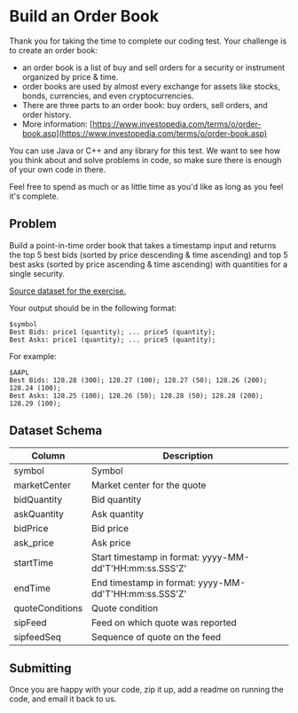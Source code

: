 # Build an Order Book

Thank you for taking the time to complete our coding test. Your challenge is to create an order book:

- an order book is a list of buy and sell orders for a security or instrument organized by price &amp; time.
- order books are used by almost every exchange for assets like stocks, bonds, currencies, and even cryptocurrencies.
- There are three parts to an order book: buy orders, sell orders, and order history.
- More information: [https://www.investopedia.com/terms/o/order-book.asp](https://www.investopedia.com/terms/o/order-book.asp)

You can use Java or C++ and any library for this test. We want to see how you think about and solve problems in code, so make sure there is enough of your own code in there.

Feel free to spend as much or as little time as you&#39;d like as long as you feel it&#39;s complete.

## Problem

Build a point-in-time order book that takes a timestamp input and returns the top 5 best bids (sorted by price descending &amp; time ascending) and top 5 best asks (sorted by price ascending &amp; time ascending) with quantities for a single security.

[Source dataset for the exercise.](https://github.com/Nasdaq/hack/blob/master/software-engineering-interview/quotes_2021-02-18.csv.zip)

Your output should be in the following format:
```
$symbol
Best Bids: price1 (quantity); ... price5 (quantity);
Best Asks: price1 (quantity); ... price5 (quantity);
```

For example:
```
$AAPL
Best Bids: 128.28 (300); 128.27 (100); 128.27 (50); 128.26 (200); 128.24 (100);
Best Asks: 128.25 (100); 128.26 (50); 128.28 (50); 128.28 (200); 128.29 (100);
```

## Dataset Schema

| **Column** | **Description** |
| --- | --- |
| symbol | Symbol |
| marketCenter | Market center for the quote |
| bidQuantity | Bid quantity |
| askQuantity | Ask quantity |
| bidPrice | Bid price |
| ask\_price | Ask price |
| startTime | Start timestamp in format: yyyy-MM-dd&#39;T&#39;HH:mm:ss.SSS&#39;Z&#39; |
| endTime | End timestamp in format: yyyy-MM-dd&#39;T&#39;HH:mm:ss.SSS&#39;Z&#39; |
| quoteConditions | Quote condition |
| sipFeed | Feed on which quote was reported |
| sipfeedSeq | Sequence of quote on the feed |

## Submitting

Once you are happy with your code, zip it up, add a readme on running the code, and email it back to us.


